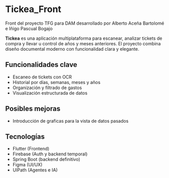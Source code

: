 # Tickea_Front

Front del proyecto TFG para DAM desarrollado por Alberto Aceña Bartolomé e Iñigo Pascual Bogajo

**Tickea** es una aplicación multiplataforma para escanear, analizar tickets de compra y llevar u control de años y meses anteriores. El proyecto combina diseño documental moderno con funcionalidad clara y elegante.

## Funcionalidades clave
- Escaneo de tickets con OCR
- Historial por días, semanas, meses y años
- Organización y filtrado de gastos
- Visualización estructurada de datos

## Posibles mejoras
- Introducción de graficas para la vista de datos pasados

## Tecnologías
- Flutter (Frontend)
- Firebase (Auth y backend temporal)
- Spring Boot (backend definitivo)
- Figma (UI/UX)
- UIPath (Agentes e IA)